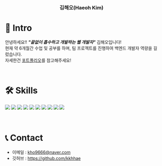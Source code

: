 
<h3 align="center"> 김해오(Haeoh Kim) </h3>

# 👋 Intro

안녕하세요!! ***"끝없이 흡수하고 개발하는 웹 개발자"*** 김해오입니다!  
현재 약 6개월간 수업 및 공부를 하며, 팀 프로젝트를 진행하여 백엔드 개발자 역량을 길렀습니다.  
자세한건 <a href="https://kkhhae.github.io">포트폴리오</a>를 참고해주세요!

<br />
<div >

# 🛠️ Skills

<div>
  <img src="https://img.shields.io/badge/HTML-239120?style=for-the-badge&logo=html5&logoColor=white"/>
  <img src="https://img.shields.io/badge/JavaScript-F7DF1E?style=for-the-badge&logo=JavaScript&logoColor=white"/>
  <img src="https://img.shields.io/badge/CSS-239120?&style=for-the-badge&logo=css3&logoColor=white"/>
  <img src="https://img.shields.io/badge/jQuery-0769AD?style=for-the-badge&logo=jquery&logoColor=white"/>
  <img src="https://img.shields.io/badge/Bootstrap-563D7C?style=for-the-badge&logo=bootstrap&logoColor=white"/>
  <img src="https://img.shields.io/badge/Node.js-43853D?style=for-the-badge&logo=node.js&logoColor=white"/>
  <img src="https://img.shields.io/badge/React-20232A?style=for-the-badge&logo=react&logoColor=61DAFB"/>
  
  <img src="https://img.shields.io/badge/Java-ED8B00?style=for-the-badge&logo=openjdk&logoColor=white"/>
  <img src="https://img.shields.io/badge/Spring-6DB33F?style=for-the-badge&logo=spring&logoColor=white"/>
  <img src="https://img.shields.io/badge/Amazon_AWS-232F3E?style=for-the-badge&logo=amazon-aws&logoColor=white"/>
</div>

<br />
<br />

</div>

# 📞 Contact

- 이메일 : kho9666@naver.com
- 깃허브 : <a href="https://github.com/kkhhae">https://github.com/kkhhae</a>


